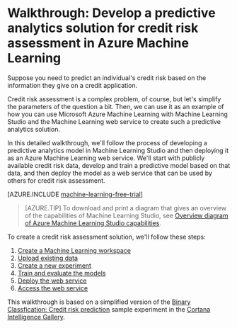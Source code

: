 <properties
	pageTitle="A predictive solution for credit risk with Machine Learning | Microsoft Azure"
	description="A detailed walkthrough showing how to create a predictive analytics solution for credit risk assessment in Azure Machine Learning Studio."
	keywords="credit risk, predictive analytics solution,risk assessment"
	services="machine-learning"
	documentationCenter=""
	authors="garyericson"
	manager="jhubbard"
	editor="cgronlun"/>

<tags
	ms.service="machine-learning"
	ms.workload="data-services"
	ms.tgt_pltfrm="na"
	ms.devlang="na"
	ms.topic="get-started-article"
	ms.date="06/10/2016"
	ms.author="garye"/>


# Walkthrough: Develop a predictive analytics solution for credit risk assessment in Azure Machine Learning

Suppose you need to predict an individual's credit risk based on the information they give on a credit application.  

Credit risk assessment is a complex problem, of course, but let's simplify the parameters of the question a bit. Then, we can use it as an example of how you can use Microsoft Azure Machine Learning with Machine Learning Studio and the Machine Learning web service to create such a predictive analytics solution.  

In this detailed walkthrough, we'll follow the process of developing a predictive analytics model in Machine Learning Studio and then deploying it as an Azure Machine Learning web service. We'll start with publicly available credit risk data, develop and train a predictive model based on that data, and then deploy the model as a web service that can be used by others for credit risk assessment.

[AZURE.INCLUDE [machine-learning-free-trial](../../includes/machine-learning-free-trial.md)]

<!-- -->

>[AZURE.TIP] To download and print a diagram that gives an overview of the capabilities of Machine Learning Studio, see [Overview diagram of Azure Machine Learning Studio capabilities](machine-learning-studio-overview-diagram.md).

To create a credit risk assessment solution, we'll follow these steps:  

1.	[Create a Machine Learning workspace](machine-learning-walkthrough-1-create-ml-workspace.md)
2.	[Upload existing data](machine-learning-walkthrough-2-upload-data.md)
3.	[Create a new experiment](machine-learning-walkthrough-3-create-new-experiment.md)
4.	[Train and evaluate the models](machine-learning-walkthrough-4-train-and-evaluate-models.md)
5.	[Deploy the web service](machine-learning-walkthrough-5-publish-web-service.md)
6.	[Access the web service](machine-learning-walkthrough-6-access-web-service.md)

This walkthrough is based on a simplified version of the
[Binary Classfication: Credit risk prediction](http://go.microsoft.com/fwlink/?LinkID=525270) sample experiment in the [Cortana Intelligence Gallery](http://gallery.cortanaintelligence.com/).
